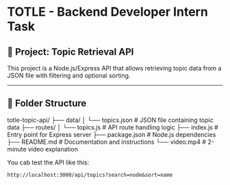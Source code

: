 # TOTLE - Backend Developer Intern Task

## 🚀 Project: Topic Retrieval API

This project is a Node.js/Express API that allows retrieving topic data from a JSON file with filtering and optional sorting.

---

## 📂 Folder Structure

totle-topic-api/
├── data/
│ └── topics.json # JSON file containing topic data
├── routes/
│ └── topics.js # API route handling logic
├── index.js # Entry point for Express server
├── package.json # Node.js dependencies
├── README.md # Documentation and instructions
└── video.mp4 # 2-minute video explanation

You cab test the API like this:

`http://localhost:3000/api/topics?search=node&sort=name`